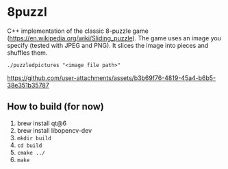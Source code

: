 # 8puzzl

C++ implementation of the classic 8-puzzle game (https://en.wikipedia.org/wiki/Sliding_puzzle). The game uses an image you specify (tested with JPEG and PNG).
It slices the image into pieces and shuffles them.

`./puzzledpictures "<image file path>"`

https://github.com/user-attachments/assets/b3b69f76-4819-45a4-b6b5-38e351b35787

## How to build (for now)
1. brew install qt@6
2. brew install libopencv-dev
3. `mkdir build`
4.  `cd build`
5. `cmake ../`
6. `make`




